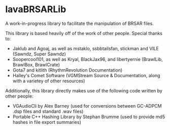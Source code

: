 # lavaBRSARLib
A work-in-progress library to facilitate the manipulation of BRSAR files.

This library is based heavily off of the work of other people. Special thanks to:
- Jaklub and Agoaj, as well as mstaklo, ssbbtailsfan, stickman and VILE (Sawndz, Super Sawndz)
- Soopercool101, as well as Kryal, BlackJax96, and libertyernie (BrawlLib, BrawlBox, BrawlCrate)
- Gota7 and kitlith (RhythmRevolution Documentation)
- Halley's Comet Software (VGMStream Source & Documentation, along with a varietey of other resources)

Additionally, this library directly makes use of the following code written by other people:
- VGAudioCli by Alex Barney (used for conversions between GC-ADPCM .dsp files and standard .wav files)
- Portable C++ Hashing Library by Stephan Brumme (used to provide md5 hashes in file export summaries)
